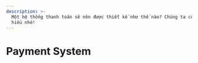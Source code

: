 ```yaml
---
description: >-
  Một hệ thống thanh toán sẽ nên được thiết kế như thế nào? Chúng ta cùng tìm
  hiểu nhé!
---
```


# Payment System

